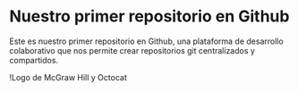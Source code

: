 # Nuestro primer repositorio en Github

Este es nuestro primer repositorio en Github, una plataforma de desarrollo colaborativo que nos permite crear repositorios git centralizados y compartidos.

!Logo de McGraw Hill y Octocat
